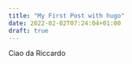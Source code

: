 ```yaml
---
title: "My First Post with hugo"
date: 2022-02-02T07:24:04+01:00
draft: true
---
```


Ciao da Riccardo